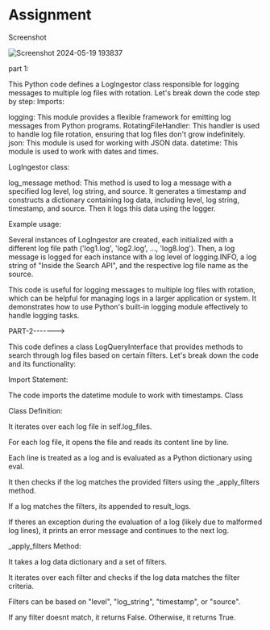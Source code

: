 # Assignment
Screenshot

![Screenshot 2024-05-19 193837](https://github.com/Dassourav07/Assignment/assets/94233240/03eb1418-d073-4b1b-aa3a-fc4eb69ccdc5)





part 1: 




This Python code defines a LogIngestor class responsible for logging messages to multiple log files with rotation. Let's break down the code step by step:
Imports:


logging: This module provides a flexible framework for emitting log messages from Python programs.
RotatingFileHandler: This handler is used to handle log file rotation, ensuring that log files don't grow indefinitely.
json: This module is used for working with JSON data.
datetime: This module is used to work with dates and times.



LogIngestor class:

log_message method: This method is used to log a message with a specified log level, log string, and source. It generates a timestamp and constructs a dictionary containing log data, including level, log string, timestamp, and source. Then it logs this data using the logger.




Example usage:

Several instances of LogIngestor are created, each initialized with a different log file path ('log1.log', 'log2.log', ..., 'log8.log'). Then, a log message is logged for each instance with a log level of logging.INFO, a log string of "Inside the Search API", and the respective log file name as the source.


This code is useful for logging messages to multiple log files with rotation, which can be helpful for managing logs in a larger application or system. It demonstrates how to use Python's built-in logging module effectively to handle logging tasks.








PART-2-------> 

This code defines a class LogQueryInterface that provides methods to search through log files based on certain filters. Let's break down the code and its functionality:


Import Statement:

The code imports the datetime module to work with timestamps.
Class


Class Definition:

It iterates over each log file in self.log_files.

For each log file, it opens the file and reads its content line by line.

Each line is treated as a log and is evaluated as a Python dictionary using eval.

It then checks if the log matches the provided filters using the _apply_filters method.

If a log matches the filters, its appended to result_logs.

If theres an exception during the evaluation of a log (likely due to malformed log lines), it prints an error message and continues to the next log.



_apply_filters Method:



It takes a log data dictionary and a set of filters.

It iterates over each filter and checks if the log data matches the filter criteria.

Filters can be based on "level", "log_string", "timestamp", or "source".

If any filter doesnt match, it returns False. Otherwise, it returns True.



